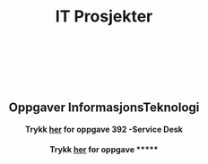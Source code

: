 
<html lang="en">
<head>
    <meta charset="UTF-8">
    <meta name="viewport" content="width=device-width, initial-scale=1.0">
    <meta http-equiv="X-UA-Compatible" content="ie=edge">


<h1><center>IT Prosjekter</center></h1>
</head>
<body>
    <br>
    <br>
    <br>
    <br>
    <br>
    <center><h2>Oppgaver InformasjonsTeknologi</h2>
    <strong>Trykk <a href="https://marcusrams.github.io/tollef-og-marcus/392/Github Tutorial.html">her</a> for oppgave 392 -Service Desk
    
    
    
   <h4>    Trykk <a href="https://marcusrams.github.io/tollef-og-marcus/392/GithubTutorial.html">her</a> for oppgave *****

    
</body>
</html>
